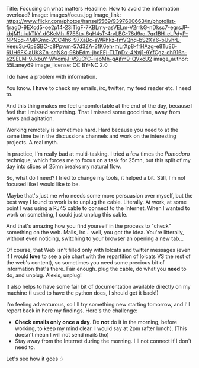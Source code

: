 Title: Focusing on what matters
Headline: How to avoid the information overload?
Image: images/focus.jpg
Image_link: https://www.flickr.com/photos/hansel5569/9397600663/in/photolist-fjragD-9EXcd5-oe2p14-23iTigF-7KBLmy-asVELm-V2rrkG-nDksc7-egrsJP-kbjM1t-iukTkY-dGKeMh-57E6to-6gH4sT-4ryLBG-78d9ro-7qr1BH-eLPdyP-NPN5q-4MPGmc-2CC4h6-97XaBc-aWRhkz-fmVQnq-bS2XY6-bUvhrL-Veeu3u-6p8SBC-c8Ppwm-57d3ZA-3fK6eh-mLrXp8-frHAzg-e8Tu86-6UH6FK-aUK8Zn-sqN8q-98bEdm-jbdFEj-TLTpDx-4Nxj1-9YfCgz-dhR16n-e2SELM-9JkbuY-WVomjJ-VSuCfC-iiapMh-gAjfm9-QVxcU2
image_author: 55Laney69
image_license: CC BY-NC 2.0

I do have a problem with information.

You know. I **have** to check my emails, irc, twitter, my feed reader
etc. I need to.

And this thing makes me feel uncomfortable at the end of the day,
because I feel that I missed something. That I missed some good time,
away from news and agitation.

Working remotely is sometimes hard. Hard because you need to at the same
time be in the discussions channels and work on the interesting
projects. A real myth.

In practice, I'm really bad at multi-tasking. I tried a few times the
*Pomodoro* technique, which forces me to focus on a task for 25mn, but
this split of my day into slices of 25mn breaks my natural flow.

So, what do I need? I tried to change my tools, it helped a bit. Still,
I'm not focused like I would like to be.

Maybe that's just me who needs some more persuasion over myself, but the
best way I found to work is to unplug the cable. Literally. At work, at
some point I was using a RJ45 cable to connect to the Internet. When I
wanted to work on something, I could just unplug this cable.

And that's amazing how you find yourself in the process to "check"
something on the web. Mails, irc… well, you got the idea. You're
litterally, without even noticing, switching to your browser an opening
a new tab…

Of course, that Web isn't filled only with lolcats and twitter messages
(even if I would **love** to see a pie chart with the repartition of
lolcats VS the rest of the web's content), so sometimes you need some
precious bit of information that's there. Fair enough. plug the cable,
do what you **need** to do, and unplug. Alexis, unplug\!

It also helps to have some fair bit of documentation available directly
on my machine (I used to have the python docs, I should get it back\!)

I'm feeling adventurous, so I'll try something new starting tomorrow,
and I'll report back in here my findings. Here's the challenge:

  - **Check emails only once a day**. Do **not** do it in the morning,
    before working, to keep my mind clear. I would say at 2pm (after
    lunch). (This doesn't mean I will not send mails tho)
  - Stay away from the Internet during the morning. I'll not connect if
    I don't need to.

Let's see how it goes :)

